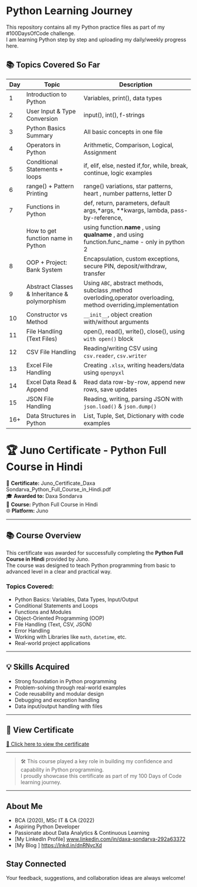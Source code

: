 # Python Learning Journey 

This repository contains all my Python practice files as part of my #100DaysOfCode challenge.  
I am learning Python step by step and uploading my daily/weekly progress here.

## 📚 Topics Covered So Far

| Day | Topic                        | Description                       |
|-----|------------------------------|-----------------------------------|
| 1   | Introduction to Python       | Variables, print(), data types    |
| 2   | User Input & Type Conversion | input(), int(), f-strings         |
| 3   | Python Basics Summary         | All basic concepts in one file   |
| 4   | Operators in Python           | Arithmetic, Comparison, Logical, Assignment |
| 5   | Conditional Statements  + loops | if, elif, else, nested if,for, while, break, continue, logic examples   |
| 6   | range() + Pattern Printing     | range() variations, star patterns, heart , number patterns, letter D  |
| 7   | Functions in Python           | def, return, parameters, default args,*args, **kwargs, lambda, pass-by-reference,      |
|    | How to get function name in Python |using  function.__name__ , using  __qualname__ ,  and using function.func_name - only in python 2 |
| 8  | OOP + Project: Bank System        | Encapsulation, custom exceptions, secure PIN, deposit/withdraw, transfer    |
| 9   | Abstract Classes & Inheritance & polymorphism  | Using `ABC`, abstract methods, subclass ,method overloding,operator overloading, method overriding,implementation                      |
| 10   | Constructor vs Method             | `__init__`, object creation with/without arguments                          |
| 11  | File Handling (Text Files)        | open(), read(), write(), close(), using `with open()` block                 |
| 12  | CSV File Handling                 | Reading/writing CSV using `csv.reader`, `csv.writer`                        |
| 13  | Excel File Handling               | Creating `.xlsx`, writing headers/data using `openpyxl`                     |
| 14  | Excel Data Read & Append          | Read data row-by-row, append new rows, save updates                         |
| 15  | JSON File Handling                | Reading, writing, parsing JSON with `json.load()` & `json.dump()`           |
| 16+ | Data Structures in Python            | List, Tuple, Set, Dictionary with code examples                                                  | 

# 🏆 Juno Certificate - Python Full Course in Hindi

📄 **Certificate:** Juno_Certificate_Daxa Sondarva_Python_Full_Course_in_Hindi.pdf  
🎓 **Awarded to:** Daxa Sondarva  
📘 **Course:** Python Full Course in Hindi  
🌐 **Platform:** Juno

---

## 📚 Course Overview

This certificate was awarded for successfully completing the **Python Full Course in Hindi** provided by Juno.  
The course was designed to teach Python programming from basic to advanced level in a clear and practical way.

### Topics Covered:
- Python Basics: Variables, Data Types, Input/Output
- Conditional Statements and Loops
- Functions and Modules
- Object-Oriented Programming (OOP)
- File Handling (Text, CSV, JSON)
- Error Handling
- Working with Libraries like `math`, `datetime`, etc.
- Real-world project applications

---

## 💡 Skills Acquired

- Strong foundation in Python programming
- Problem-solving through real-world examples
- Code reusability and modular design
- Debugging and exception handling
- Data input/output handling with files

---

## 🔗 View Certificate

[📄 Click here to view the certificate](./Juno_Certificate_Daxa%20Sondarva_Python_Full_Course_in_Hindi.pdf)

---

> 🛠️ This course played a key role in building my confidence and capability in Python programming.  
> I proudly showcase this certificate as part of my 100 Days of Code learning journey.

---



## About Me
- BCA (2020), MSc IT & CA (2022)
- Aspiring Python Developer
- Passionate about Data Analytics & Continuous Learning
- [My LinkedIn Profile] www.linkedin.com/in/daxa-sondarva-292a63372
- [My Blog ] https://lnkd.in/dnRNycXd

## Stay Connected
Your feedback, suggestions, and collaboration ideas are always welcome!
